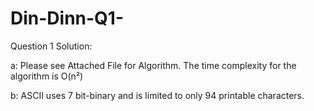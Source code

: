 # Din-Dinn-Q1-
 Question 1 Solution:
 
  a: Please see Attached File for Algorithm. The time complexity for the algorithm is O(n²)

  b:   ASCII uses 7 bit-binary and is limited to only 94 printable characters. 
